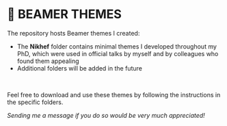 &nbsp;

# :triangular_flag_on_post: BEAMER THEMES

The repository hosts Beamer themes I created:
*  The __Nikhef__ folder contains minimal themes I developed throughout my PhD, which were used in official talks by myself and by colleagues who found them appealing
*  Additional folders will be added in the future

&nbsp;

Feel free to download and use these themes by following the instructions in the specific folders. 

_Sending me a message if you do so would be very much appreciated!_
